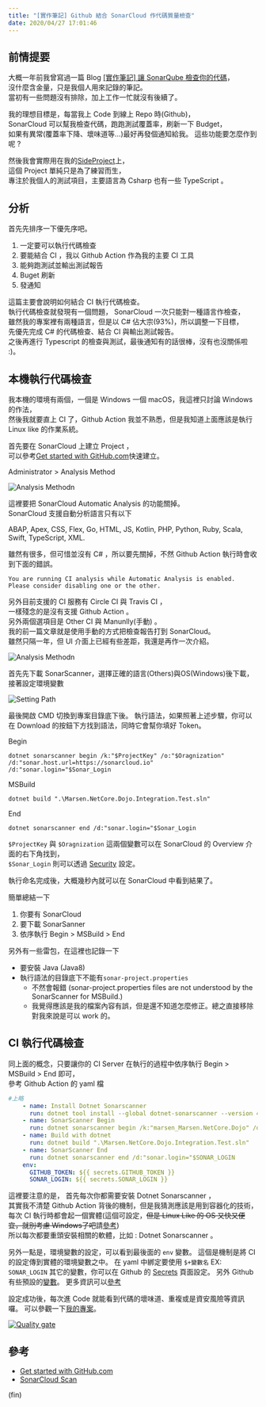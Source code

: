 ```yaml
---
title: "[實作筆記] Github 結合 SonarCloud 作代碼質量檢查"
date: 2020/04/27 17:01:46
---
```


## 前情提要

大概一年前我曾寫過一篇 Blog [[實作筆記] 讓 SonarQube 檢查你的代碼](https://blog.marsen.me/2019/05/16/2019/opensource_with_sonarcloud/)，  
沒什麼含金量，只是我個人用來記錄的筆記。  
當初有一些問題沒有排除，加上工作一忙就沒有後續了。  

我的理想目標是，每當我上 Code 到線上 Repo 時(Github)，  
SonarCloud 可以幫我檢查代碼，跑跑測試覆蓋率，刷新一下 Budget，  
如果有異常(覆蓋率下降、壞味道等…)最好再發個通知給我。
這些功能要怎麼作到呢 ?

然後我會實際用在我的[SideProject](https://github.com/marsen/Marsen.NetCore.Dojo)上，  
這個 Project 單純只是為了練習而生，  
專注於我個人的測試項目，主要語言為 Csharp 也有一些 TypeScript 。

## 分析

首先先排序一下優先序吧。

1. 一定要可以執行代碼檢查
2. 要能結合 CI ，我以 Github Action 作為我的主要 CI 工具
3. 能夠跑測試並輸出測試報告
4. Buget 刷新
5. 發通知

這篇主要會說明如何結合 CI 執行代碼檢查。  
執行代碼檢查就發現有一個問題， SonarCloud 一次只能對一種語言作檢查，  
雖然我的專案裡有兩種語言，但是以 C# 佔大宗(93%)，所以調整一下目標，  
先優先完成 C# 的代碼檢查、結合 CI 與輸出測試報告。  
之後再進行 Typescript 的檢查與測試，最後通知有的話很棒，沒有也沒關係啦 :)。  

## 本機執行代碼檢查

我本機的環境有兩個，一個是 Windows 一個 macOS，我這裡只討論 Windows 的作法，  
然後我就要直上 CI 了，Github Action 我並不熟悉，但是我知道上面應該是執行 Linux like 的作業系統。  

首先要在 SonarCloud 上建立 Project ，  
可以參考[Get started with GitHub.com](https://sonarcloud.io/documentation/integrations/github/)快速建立。  

Administrator > Analysis Method  

![Analysis Methodn](/images/2020/4/sonarqube_run_with_github_action_02.jpg)  

這裡要把 SonarCloud Automatic Analysis 的功能關掉。  
SonarCloud 支援自動分析語言只有以下

ABAP, Apex, CSS, Flex, Go, HTML, JS, Kotlin, PHP, Python, Ruby, Scala, Swift, TypeScript, XML.  

雖然有很多，但可惜並沒有 C# ，所以要先關掉，不然 Github Action 執行時會收到下面的錯誤。

`You are running CI analysis while Automatic Analysis is enabled. Please consider disabling one or the other.`

另外目前支援的 CI 服務有 Circle CI 與 Travis CI ，  
一樣殘念的是沒有支援 Github Action 。  
另外兩個選項目是 Other CI 與 Manunlly(手動) 。  
我的前一篇文章就是使用手動的方式把檢查報告打到 SonarCloud。  
雖然只隔一年，但 UI 介面上已經有些差距，我還是再作一次介紹。

![Analysis Methodn](/images/2020/4/sonarqube_run_with_github_action_01.jpg)

首先先下載 SonarScanner，選擇正確的語言(Others)與OS(Windows)後下載，
接著設定環境變數  

![Setting Path](/images/2020/4/sonarqube_run_with_github_action_03.jpg)  

最後開啟 CMD 切換到專案目錄底下後。
執行語法，如果照著上述步驟，你可以在 Download 的按鈕下方找到語法，同時它會幫你填好 Token。  

Begin

```shell
dotnet sonarscanner begin /k:"$ProjectKey" /o:"$Oragnization" /d:"sonar.host.url=https://sonarcloud.io" /d:"sonar.login="$Sonar_Login
```

MSBuild

```shell
dotnet build ".\Marsen.NetCore.Dojo.Integration.Test.sln"
```

End

```shell
dotnet sonarscanner end /d:"sonar.login="$Sonar_Login
```

`$ProjectKey` 與 `$Oragnization` 這兩個變數可以在 SonarCloud 的 Overview 介面的右下角找到，  
`$Sonar_Login` 則可以透過 [Security](https://sonarcloud.io/account/security) 設定。

執行命名完成後，大概幾秒內就可以在 SonarCloud 中看到結果了。

簡單總結一下

1. 你要有 SonarCloud
2. 要下載 SonarSanner
3. 依序執行 Begin > MSBuild > End

另外有一些雷包，在這裡也記錄一下

- 要安裝 Java (Java8)
- 執行語法的目錄底下不能有`sonar-project.properties`
  - 不然會報錯 (sonar-project.properties files are not understood by the SonarScanner for MSBuild.)
  - 我覺得應該是我的檔案內容有誤，但是還不知道怎麼修正。總之直接移除對我來說是可以 work 的。  

## CI 執行代碼檢查

同上面的概念，只要讓你的 CI Server 在執行的過程中依序執行 Begin > MSBuild > End 即可，  
參考 Github Action 的 yaml 檔

```yaml
#上略
    - name: Install Dotnet Sonarscanner
      run: dotnet tool install --global dotnet-sonarscanner --version 4.8.0
    - name: SonarScanner Begin
      run: dotnet sonarscanner begin /k:"marsen_Marsen.NetCore.Dojo" /o:"marsen-github" /d:"sonar.host.url=https://sonarcloud.io" /d:"sonar.login="$SONAR_LOGIN
    - name: Build with dotnet
      run: dotnet build ".\Marsen.NetCore.Dojo.Integration.Test.sln"
    - name: SonarScanner End
      run: dotnet sonarscanner end /d:"sonar.login="$SONAR_LOGIN
    env:
      GITHUB_TOKEN: ${{ secrets.GITHUB_TOKEN }}
      SONAR_LOGIN: ${{ secrets.SONAR_LOGIN }}
```

這裡要注意的是，
首先每次你都需要安裝 Dotnet Sonarscanner ，  
其實我不清楚 Github Action 背後的機制，但是我猜測應該是用到容器化的技術，  
每次 CI 執行時都會起一個實體(這個可設定，~~但是 Linux Like 的 OS 又快又便宜，就別考慮 Windows了吧~~請[參考](https://help.github.com/en/actions/reference/virtual-environments-for-github-hosted-runners))  
所以每次都要重頭安裝相關的軟體，比如 : Dotnet Sonarscanner  。

另外一點是，環境變數的設定，可以看到最後面的 `env` 變數。
這個是機制是將 CI 的設定傳到實體的環境變數之中。
在 yaml 中綁定要使用 `$+變數名` EX: `SONAR_LOGIN`
其它的變數，你可以在 Github 的 [Secrets](https://github.com/marsen/Marsen.NetCore.Dojo/settings/secrets) 頁面設定。
另外 Github 有些預設的[變數](https://help.github.com/en/actions/configuring-and-managing-workflows/using-environment-variables)。
更多資訊可以[參考](https://help.github.com/en/actions/configuring-and-managing-workflows/creating-and-storing-encrypted-secrets#in-this-article)

設定成功後，每次進 Code 就能看到代碼的壞味道、重複或是資安風險等資訊囉。
可以參觀一下[我的專案](https://sonarcloud.io/dashboard?id=marsen_Marsen.NetCore.Dojo)。

[![Quality gate](https://sonarcloud.io/api/project_badges/quality_gate?project=marsen_Marsen.NetCore.Dojo)](https://sonarcloud.io/dashboard?id=marsen_Marsen.NetCore.Dojo)

## 參考

- [Get started with GitHub.com](https://sonarcloud.io/documentation/integrations/github/)
- [SonarCloud Scan](https://github.com/marketplace/actions/sonarcloud-scan)

(fin)
